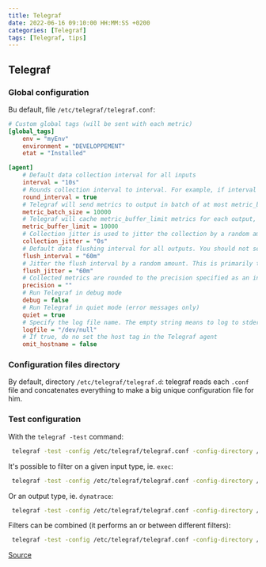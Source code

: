 ```yaml
---
title: Telegraf
date: 2022-06-16 09:10:00 HH:MM:SS +0200
categories: [Telegraf]
tags: [Telegraf, tips]
---
```


## Telegraf

### Global configuration

Bu default, file `/etc/telegraf/telegraf.conf`:

```ini
# Custom global tags (will be sent with each metric)
[global_tags]
    env = "myEnv"
    environment = "DEVELOPPEMENT"
    etat = "Installed"

[agent]
    # Default data collection interval for all inputs
    interval = "10s"
    # Rounds collection interval to interval. For example, if interval is set to 10s then always collect on :00, :10, :20, etc.
    round_interval = true
    # Telegraf will send metrics to output in batch of at most metric_batch_size metrics - Maximum number of metrics to send at once
    metric_batch_size = 10000
    # Telegraf will cache metric_buffer_limit metrics for each output, and will flush this buffer on a successful write. This should be a multiple of metric_batch_size and could not be less than 2 times metric_batch_size - Maximum number of unsent metrics to buffer
    metric_buffer_limit = 10000
    # Collection jitter is used to jitter the collection by a random amount. Each plugin will sleep for a random time within jitter before collecting. This can be used to avoid many plugins querying things like sysfs at the same time, which can have a measurable effect on the system
    collection_jitter = "0s"
    # Default data flushing interval for all outputs. You should not set this below interval. Maximum flush_interval will be flush_interval + flush_jitter
    flush_interval = "60m"
    # Jitter the flush interval by a random amount. This is primarily to avoid large write spikes for users running a large number of Telegraf instances. For example, a flush_jitter of 5s and flush_interval of 10s means flushes will happen every 10-15s
    flush_jitter = "60m"
    # Collected metrics are rounded to the precision specified as an interval (integer + unit, ex: 1ns, 1us, 1ms, and 1s . Precision will NOT be used for service inputs, such as logparser and statsd
    precision = ""
    # Run Telegraf in debug mode
    debug = false
    # Run Telegraf in quiet mode (error messages only)
    quiet = true
    # Specify the log file name. The empty string means to log to stderr
    logfile = "/dev/null"
    # If true, do no set the host tag in the Telegraf agent
    omit_hostname = false
```

### Configuration files directory

By default, directory `/etc/telegraf/telegraf.d`: telegraf reads each `.conf` file and concatenates everything to make a big unique configuration file for him.

### Test configuration

With the `telegraf -test` command:

```bash
 telegraf -test -config /etc/telegraf/telegraf.conf -config-directory /etc/telegraf/telegraf.d --input-filter=exec
```

It's possible to filter on a given input type, ie. `exec`:

```bash
 telegraf -test -config /etc/telegraf/telegraf.conf -config-directory /etc/telegraf/telegraf.d --input-filter=exec
```

Or an output type, ie. `dynatrace`:

```bash
 telegraf -test -config /etc/telegraf/telegraf.conf -config-directory /etc/telegraf/telegraf.d --output-filter=dynatrace
```

Filters can be combined (it performs an or between different filters):

```bash
 telegraf -test -config /etc/telegraf/telegraf.conf -config-directory /etc/telegraf/telegraf.d --input-filter=exec --output-filter=dynatrace
```

[Source](https://docs.influxdata.com/telegraf/v1.21/administration/configuration/)
